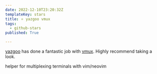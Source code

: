 ```yaml
---
date: 2022-12-10T23:20:32Z
templateKey: stars
title: ⭐ yazgoo vmux
tags:
  - github-stars
published: True

---
```


[yazgoo](https://github.com/yazgoo) has done a fantastic job with [vmux](https://github.com/yazgoo/vmux). Highly recommend taking a look.

helper for multiplexing terminals with vim/neovim
